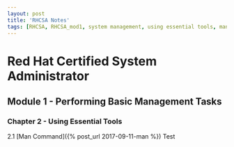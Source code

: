 ```yaml
---
layout: post
title: 'RHCSA Notes'
tags: [RHCSA, RHCSA_mod1, system management, using essential tools, man]
---
```


# Red Hat Certified System Administrator
## Module 1 - Performing Basic Management Tasks
### Chapter 2 - Using Essential Tools
2.1 [Man Command]({% post_url 2017-09-11-man %})
Test

